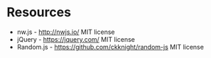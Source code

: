 # Resources

* nw.js - http://nwjs.io/ MIT license
* jQuery - https://jquery.com/ MIT license
* Random.js - https://github.com/ckknight/random-js MIT license
